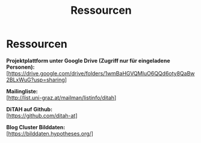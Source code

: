 ﻿---
layout: page
title: Ressourcen
hero_height: is-small
permalink: /ressourcen/
---

# Ressourcen

**Projektplattform unter Google Drive (Zugriff nur für eingeladene Personen):**  
[https://drive.google.com/drive/folders/1wmBaHGVQMIuO6QQd6oty8QaBw2BLxWuG?usp=sharing]

**Mailingliste:**  
[http://list.uni-graz.at/mailman/listinfo/ditah]

**DiTAH auf Github:**  
[https://github.com/ditah-at]

**Blog Cluster Bilddaten:**    
[https://bilddaten.hypotheses.org/]
